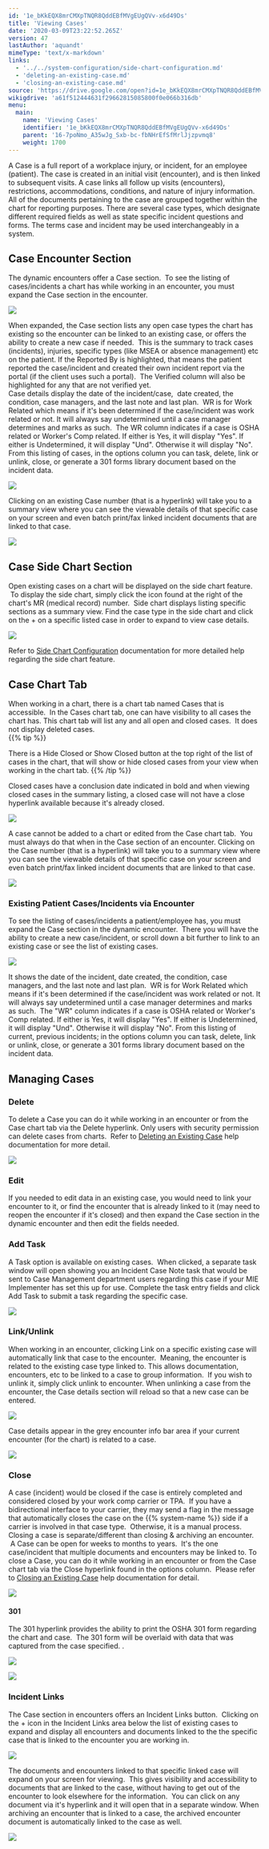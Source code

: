 ```yaml
---
id: '1e_bKkEQX8mrCMXpTNQR8QddEBfMVgEUgQVv-x6d49Ds'
title: 'Viewing Cases'
date: '2020-03-09T23:22:52.265Z'
version: 47
lastAuthor: 'aquandt'
mimeType: 'text/x-markdown'
links:
  - '../../system-configuration/side-chart-configuration.md'
  - 'deleting-an-existing-case.md'
  - 'closing-an-existing-case.md'
source: 'https://drive.google.com/open?id=1e_bKkEQX8mrCMXpTNQR8QddEBfMVgEUgQVv-x6d49Ds'
wikigdrive: 'a61f512444631f29662815085800f0e066b316db'
menu:
  main:
    name: 'Viewing Cases'
    identifier: '1e_bKkEQX8mrCMXpTNQR8QddEBfMVgEUgQVv-x6d49Ds'
    parent: '16-7poNmo_A35wJg_Sxb-bc-fbNHrEfSfMrlJjzpvmq8'
    weight: 1700
---
```

A Case is a full report of a workplace injury, or incident, for an employee (patient). The case is created in an initial visit (encounter), and is then linked to subsequent visits. A case links all follow up visits (encounters), restrictions, accommodations, conditions, and nature of injury information. All of the documents pertaining to the case are grouped together within the chart for reporting purposes. There are several case types, which designate different required fields as well as state specific incident questions and forms. The terms case and incident may be used interchangeably in a system.
  
## **Case Encounter Section**  
  
The dynamic encounters offer a Case section.  To see the listing of cases/incidents a chart has while working in an encounter, you must expand the Case section in the encounter.  

  
![](../viewing-cases.assets/10000201000004830000008D7B5A803F023346F2.png)  


When expanded, the Case section lists any open case types the chart has existing so the encounter can be linked to an existing case, or offers the ability to create a new case if needed.  This is the summary to track cases (incidents), injuries, specific types (like MSEA or absence management) etc on the patient. If the Reported By is highlighted, that means the patient reported the case/incident and created their own incident report via the portal (if the client uses such a portal).  The Verified column will also be highlighted for any that are not verified yet.  
Case details display the date of the incident/case,  date created, the condition, case managers, and the last note and last plan.  WR is for Work Related which means if it's been determined if the case/incident was work related or not. It will always say undetermined until a case manager determines and marks as such.  The WR column indicates if a case is OSHA related or Worker's Comp related. If either is Yes, it will display "Yes". If either is Undetermined, it will display "Und". Otherwise it will display "No".  
From this listing of cases, in the options column you can task, delete, link or unlink, close, or generate a 301 forms library document based on the incident data.
  
![](../viewing-cases.assets/10000201000004AD0000015FE1EF12043E7CDAC9.png)  


Clicking on an existing Case number (that is a hyperlink) will take you to a summary view where you can see the viewable details of that specific case on your screen and even batch print/fax linked incident documents that are linked to that case.

  
![](../viewing-cases.assets/100002010000047E0000009B8C33CA1F585533CE.png)  


  
## **Case Side Chart Section**  
  
Open existing cases on a chart will be displayed on the side chart feature.  To display the side chart, simply click the icon found at the right of the chart's MR (medical record) number.  Side chart displays listing specific sections as a summary view. Find the case type in the side chart and click on the + on a specific listed case in order to expand to view case details.

  
![](../viewing-cases.assets/1000020100000162000001D6E8C032903B402397.png)  


Refer to [Side Chart Configuration](../../system-configuration/side-chart-configuration.md) documentation for more detailed help regarding the side chart feature.
  
## **Case Chart Tab**  
  
When working in a chart, there is a chart tab named Cases that is accessible.  In the Cases chart tab, one can have visibility to all cases the chart has. This chart tab will list any and all open and closed cases.  It does not display deleted cases.  
{{% tip %}}

There is a Hide Closed or Show Closed button at the top right of the list of cases in the chart, that will show or hide closed cases from your view when working in the chart tab.
{{% /tip %}}

Closed cases have a conclusion date indicated in bold and when viewing closed cases in the summary listing, a closed case will not have a close hyperlink available because it's already closed.

  
![](../viewing-cases.assets/10000201000004C300000121FF479E53F9797C0F.png)  


A case cannot be added to a chart or edited from the Case chart tab.  You must always do that when in the Case section of an encounter.
Clicking on the Case number (that is a hyperlink) will take you to a summary view where you can see the viewable details of that specific case on your screen and even batch print/fax linked incident documents that are linked to that case.

  
![](../viewing-cases.assets/10000201000004C300000121C765ADE62E8AA482.png)  


  
### **Existing Patient Cases/Incidents via Encounter**  

To see the listing of cases/incidents a patient/employee has, you must expand the Case section in the dynamic encounter.  There you will have the ability to create a new case/incident, or scroll down a bit further to link to an existing case or see the list of existing cases.  

  
![](../viewing-cases.assets/10000201000004830000008D7B5A803F023346F2.png)  


It shows the date of the incident, date created, the condition, case managers, and the last note and last plan.  WR is for Work Related which means if it's been determined if the case/incident was work related or not. It will always say undetermined until a case manager determines and marks as such.  The "WR" column indicates if a case is OSHA related or Worker's Comp related. If either is Yes, it will display "Yes". If either is Undetermined, it will display "Und". Otherwise it will display "No".
From this listing of current, previous incidents; in the options column you can task, delete, link or unlink, close, or generate a 301 forms library document based on the incident data.
  
## **Managing Cases**  

  
### **Delete**  

To delete a Case you can do it while working in an encounter or from the Case chart tab via the Delete hyperlink. Only users with security permission can delete cases from charts.  Refer to [Deleting an Existing Case](deleting-an-existing-case.md) help documentation for more detail.

  
![](../viewing-cases.assets/100002010000047E0000009B376D26D7DB40E9DF.png)  

  
### **Edit**  

If you needed to edit data in an existing case, you would need to link your encounter to it, or find the encounter that is already linked to it (may need to reopen the encounter if it's closed) and then expand the Case section in the dynamic encounter and then edit the fields needed.
  
### **Add Task**  

A Task option is available on existing cases.  When clicked, a separate task window will open showing you an Incident Case Note task that would be sent to Case Management department users regarding this case if your MIE Implementer has set this up for use. Complete the task entry fields and click Add Task to submit a task regarding the specific case.

  
![](../viewing-cases.assets/100002010000047E0000009BB90983FDD09B9A50.png)  

  
### **Link/Unlink**  

When working in an encounter, clicking Link on a specific existing case will automatically link that case to the encounter.  Meaning, the encounter is related to the existing case type linked to. This allows documentation, encounters, etc to be linked to a case to group information.  If you wish to unlink it, simply click unlink to encounter. When unlinking a case from the encounter, the Case details section will reload so that a new case can be entered.

  
![](../viewing-cases.assets/100002010000047E0000009B8D21353300823374.png)  


Case details appear in the grey encounter info bar area if your current encounter (for the chart) is related to a case.

  
![](../viewing-cases.assets/10000201000004C00000006C2C8AC0AF90B13495.png)  

  
### **Close**  

A case (incident) would be closed if the case is entirely completed and considered closed by your work comp carrier or TPA.  If you have a bidirectional interface to your carrier, they may send a flag in the message that automatically closes the case on the {{% system-name %}} side if a carrier is involved in that case type.  Otherwise, it is a manual process.
Closing a case is separate/different than closing & archiving an encounter.  A Case can be open for weeks to months to years.  It's the one case/incident that multiple documents and encounters may be linked to.
To close a Case, you can do it while working in an encounter or from the Case chart tab via the Close hyperlink found in the options column.  Please refer to [Closing an Existing Case](closing-an-existing-case.md) help documentation for detail.

  
![](../viewing-cases.assets/100002010000047E0000009B8D28EC8C0F390418.png)  


  
#### **301**  

The 301 hyperlink provides the ability to print the OSHA 301 form regarding the chart and case.  The 301 form will be overlaid with data that was captured from the case specified.
.
  
![](../viewing-cases.assets/100002010000047E0000009BD328EEC2B018E24B.png)  


  
![](../viewing-cases.assets/100002010000039D000001438DC8C2599F82A833.png)  



  
### **Incident Links**  

The Case section in encounters offers an Incident Links button.  Clicking on the + icon in the Incident Links area below the list of existing cases to expand and display all encounters and documents linked to the the specific case that is linked to the encounter you are working in.

  
![](../viewing-cases.assets/100002010000049F0000015F6705FFB7AE7101E2.png)  


The documents and encounters linked to that specific linked case will expand on your screen for viewing.  This gives visibility and accessibility to documents that are linked to the case, without having to get out of the encounter to look elsewhere for the information.  You can click on any document via it's hyperlink and it will open that in a separate window. When archiving an encounter that is linked to a case, the archived encounter document is automatically linked to the case as well.

  
![](../viewing-cases.assets/100002010000047B000001913486419B0A801FFD.png)  




